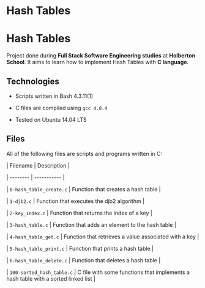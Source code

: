# Hash Tables
# Hash Tables



Project done during **Full Stack Software Engineering studies** at **Holberton School**. It aims to learn how to implement Hash Tables with **C language**.



## Technologies

* Scripts written in Bash 4.3.11(1)

* C files are compiled using `gcc 4.8.4`

* Tested on Ubuntu 14.04 LTS



## Files

All of the following files are scripts and programs written in C:



| Filename | Description |

| -------- | ----------- |

| `0-hash_table_create.c` | Function that creates a hash table |

| `1-djb2.c` | Function that executes the djb2 algorithm |

| `2-key_index.c` | Function that returns the index of a key |

| `3-hash_table.c` | Function that adds an element to the hash table |

| `4-hash_table_get.c` | Function that retrieves a value associated with a key |

| `5-hash_table_print.c` | Function that prints a hash table |

| `6-hash_table_delete.c` | Function that deletes a hash table |

| `100-sorted_hash_table.c` | C file with some functions that implements a hash table with a sorted linked list |
